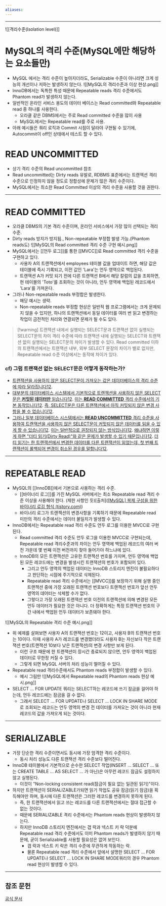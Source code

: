 ```yaml
---
aliases:
---
```

---
![[격리수준(Isolation level)]]
# MySQL의 격리 수준(MySQL에만 해당하는 요소들만)
- MySQL 에서는 격리 수준이 높아지더라도, Serializable 수준이 아니라면 크게 성능의 개선이나 저하는 발생하지 않는다. 
![[MySQL의 격리수준과 이상 현상.png]]
- InnoDB에서는 독특한 특성 때문에 Repeatable reads 격리 수준에서도 Phantom read가 발생하지 않는다. 
- 일반적인 온라인 서비스 용도의 데이터 베이스는 Read committed와 Repeatable read 중 하나를 사용한다. 
	- 오라클 같은 DBMS에서는 주로 Read committed 수준을 많이 사용
	- MySQL에서는 Repeatable read를 주로 사용.
- 아래 예시들은 쿼리 로직과 Commit 시점이 달라야 구현될 수 있기에, Autocommit이 off인 상태에서 테스트 할 수 있다. 

# READ UNCOMMITTED
- 상기 격리 수준의 Read uncommitted 참조
- Read uncommitted는 Dirty reads 유발로, RDBMS 표준에서는 트랜잭션 격리 수준으로 인정하지 않을 정도로 정합성에 문제가 많은 격리 수준이다. 
- MySQL에서는 최소한 Read Committed 이상의 격리 수준을 사용할 것을 권한다. 


---

# READ COMMITTED
- 오라클 DBMS의 기본 격리 수준이며, 온라인 서비스에서 가장 많이 선택되는 격리수준.
- Dirty reads 방지가 방지됨., Non-repeatable 부정합 발생 가능.(Phantom reads도)
![[MySQL의 Read committed 격리 수준 구현 예시.png]]
- MySQL에서는 [[언두 로그]]를 통한 [[MVCC]]로 Read committed 격리 수준을 구현하고 있다. 
	- 사용자 A의 트랜잭션에서 employees 테이블 값을 업데이트 하면, 해당 값은 테이블에 즉시 기록되고, 이전 값인 'Lara'는 언두 영역으로 백업된다. 
	- 트랜잭션 A가 커밋 되기 전에 다른 트랜잭션 B에서 해당 칼럼의 값을 조회하면, 현 테이블의 'Toto'를 조회하는 것이 아니라, 언두 영역에 백업된 레코드에서 'Lara'를 가져온다. 
- 그러나 Non-repeatable reads 부정합은 발생한다. 
	- 해당 예시는 생략.
	- Non-repeatable reads 부정합 현상은 일반적 웹 프로그램에서는 크게 문제되지 않을 수 있지만, 하나의 트랜잭션에서 동일 데이터를 여러 번 읽고 변경하는 작업이 금전적인 처리와 연결되면 문제가 될 수도 있다. 

>[!warning] 트랜잭션 내에서 실행되는 SELECT문과 트랜잭션 없이 실행되는 SELECT문의 차이
>격리 수준에 따라 트랜잭션 내에 실행되는 SELECT와 트랜잭션 없이 실행되는 SELECT문의 차이가 발생할 수 있다.
>Read committed 이하의 트랜잭션에서는 트랜잭션 내부, 외부 SELECT 문장의 차이가 별로 없지만, Repeatable read 수준 이상에서는 동작에 차이가 있다. 

### cf) 그럼 트랜잭션 없는 SELECT문은 어떻게 동작하는가?
- [트랜잭션을 사용하지 않은 SELECT문이 가져오는 값은 데이터베이스의 격리 수준에 따라 달라집니다](https://velog.io/@jurlring/TransactionalreadOnly-true%EC%97%90%EC%84%9C-readOnly-true%EB%8A%94-%EB%AC%B4%EC%8A%A8-%EC%97%AD%ED%95%A0%EC%9D%B4%EA%B3%A0-%EA%BC%AD-%EC%8D%A8%EC%95%BC%ED%95%A0%EA%B9%8C)[1](https://velog.io/@jurlring/TransactionalreadOnly-true%EC%97%90%EC%84%9C-readOnly-true%EB%8A%94-%EB%AC%B4%EC%8A%A8-%EC%97%AD%ED%95%A0%EC%9D%B4%EA%B3%A0-%EA%BC%AD-%EC%8D%A8%EC%95%BC%ED%95%A0%EA%B9%8C)[2](https://learn.microsoft.com/ko-kr/sql/relational-databases/sql-server-transaction-locking-and-row-versioning-guide?view=sql-server-ver16).
- [대부분의 데이터베이스 시스템에서 기본적으로 트랜잭션을 사용하지 않은 SELECT문은 **커밋된 데이터만** 읽습니다](https://velog.io/@jurlring/TransactionalreadOnly-true%EC%97%90%EC%84%9C-readOnly-true%EB%8A%94-%EB%AC%B4%EC%8A%A8-%EC%97%AD%ED%95%A0%EC%9D%B4%EA%B3%A0-%EA%BC%AD-%EC%8D%A8%EC%95%BC%ED%95%A0%EA%B9%8C)[1](https://velog.io/@jurlring/TransactionalreadOnly-true%EC%97%90%EC%84%9C-readOnly-true%EB%8A%94-%EB%AC%B4%EC%8A%A8-%EC%97%AD%ED%95%A0%EC%9D%B4%EA%B3%A0-%EA%BC%AD-%EC%8D%A8%EC%95%BC%ED%95%A0%EA%B9%8C)[2](https://learn.microsoft.com/ko-kr/sql/relational-databases/sql-server-transaction-locking-and-row-versioning-guide?view=sql-server-ver16). [이는 **READ COMMITTED** 격리 수준에서의 기본 동작입니다](https://velog.io/@jurlring/TransactionalreadOnly-true%EC%97%90%EC%84%9C-readOnly-true%EB%8A%94-%EB%AC%B4%EC%8A%A8-%EC%97%AD%ED%95%A0%EC%9D%B4%EA%B3%A0-%EA%BC%AD-%EC%8D%A8%EC%95%BC%ED%95%A0%EA%B9%8C)[1](https://velog.io/@jurlring/TransactionalreadOnly-true%EC%97%90%EC%84%9C-readOnly-true%EB%8A%94-%EB%AC%B4%EC%8A%A8-%EC%97%AD%ED%95%A0%EC%9D%B4%EA%B3%A0-%EA%BC%AD-%EC%8D%A8%EC%95%BC%ED%95%A0%EA%B9%8C)[2](https://learn.microsoft.com/ko-kr/sql/relational-databases/sql-server-transaction-locking-and-row-versioning-guide?view=sql-server-ver16). [즉, SELECT문은 다른 트랜잭션에서 아직 커밋되지 않은 변경 사항을 볼 수 없습니다](https://velog.io/@jurlring/TransactionalreadOnly-true%EC%97%90%EC%84%9C-readOnly-true%EB%8A%94-%EB%AC%B4%EC%8A%A8-%EC%97%AD%ED%95%A0%EC%9D%B4%EA%B3%A0-%EA%BC%AD-%EC%8D%A8%EC%95%BC%ED%95%A0%EA%B9%8C)[1](https://velog.io/@jurlring/TransactionalreadOnly-true%EC%97%90%EC%84%9C-readOnly-true%EB%8A%94-%EB%AC%B4%EC%8A%A8-%EC%97%AD%ED%95%A0%EC%9D%B4%EA%B3%A0-%EA%BC%AD-%EC%8D%A8%EC%95%BC%ED%95%A0%EA%B9%8C)[2](https://learn.microsoft.com/ko-kr/sql/relational-databases/sql-server-transaction-locking-and-row-versioning-guide?view=sql-server-ver16).
- [그러나 일부 데이터베이스 시스템에서는 **READ UNCOMMITTED** 격리 수준을 사용하여 트랜잭션을 사용하지 않은 SELECT문이 커밋되지 않은 데이터를 읽을 수 있게 할 수 있습니다](https://velog.io/@jurlring/TransactionalreadOnly-true%EC%97%90%EC%84%9C-readOnly-true%EB%8A%94-%EB%AC%B4%EC%8A%A8-%EC%97%AD%ED%95%A0%EC%9D%B4%EA%B3%A0-%EA%BC%AD-%EC%8D%A8%EC%95%BC%ED%95%A0%EA%B9%8C)[1](https://velog.io/@jurlring/TransactionalreadOnly-true%EC%97%90%EC%84%9C-readOnly-true%EB%8A%94-%EB%AC%B4%EC%8A%A8-%EC%97%AD%ED%95%A0%EC%9D%B4%EA%B3%A0-%EA%BC%AD-%EC%8D%A8%EC%95%BC%ED%95%A0%EA%B9%8C)[2](https://learn.microsoft.com/ko-kr/sql/relational-databases/sql-server-transaction-locking-and-row-versioning-guide?view=sql-server-ver16). [이는 일반적으로 권장되지 않는 방식입니다](https://velog.io/@jurlring/TransactionalreadOnly-true%EC%97%90%EC%84%9C-readOnly-true%EB%8A%94-%EB%AC%B4%EC%8A%A8-%EC%97%AD%ED%95%A0%EC%9D%B4%EA%B3%A0-%EA%BC%AD-%EC%8D%A8%EC%95%BC%ED%95%A0%EA%B9%8C)[1](https://velog.io/@jurlring/TransactionalreadOnly-true%EC%97%90%EC%84%9C-readOnly-true%EB%8A%94-%EB%AC%B4%EC%8A%A8-%EC%97%AD%ED%95%A0%EC%9D%B4%EA%B3%A0-%EA%BC%AD-%EC%8D%A8%EC%95%BC%ED%95%A0%EA%B9%8C)[2](https://learn.microsoft.com/ko-kr/sql/relational-databases/sql-server-transaction-locking-and-row-versioning-guide?view=sql-server-ver16). [왜냐하면 이렇게 하면 "더티 읽기(Dirty Read)"와 같은 문제가 발생할 수 있기 때문입니다](https://velog.io/@jurlring/TransactionalreadOnly-true%EC%97%90%EC%84%9C-readOnly-true%EB%8A%94-%EB%AC%B4%EC%8A%A8-%EC%97%AD%ED%95%A0%EC%9D%B4%EA%B3%A0-%EA%BC%AD-%EC%8D%A8%EC%95%BC%ED%95%A0%EA%B9%8C)[1](https://velog.io/@jurlring/TransactionalreadOnly-true%EC%97%90%EC%84%9C-readOnly-true%EB%8A%94-%EB%AC%B4%EC%8A%A8-%EC%97%AD%ED%95%A0%EC%9D%B4%EA%B3%A0-%EA%BC%AD-%EC%8D%A8%EC%95%BC%ED%95%A0%EA%B9%8C)[2](https://learn.microsoft.com/ko-kr/sql/relational-databases/sql-server-transaction-locking-and-row-versioning-guide?view=sql-server-ver16). [더티 읽기는 한 트랜잭션에서 변경한 데이터를 다른 트랜잭션이 읽었는데, 첫 번째 트랜잭션이 롤백되어 변경이 취소된 경우를 말합니다](https://velog.io/@jurlring/TransactionalreadOnly-true%EC%97%90%EC%84%9C-readOnly-true%EB%8A%94-%EB%AC%B4%EC%8A%A8-%EC%97%AD%ED%95%A0%EC%9D%B4%EA%B3%A0-%EA%BC%AD-%EC%8D%A8%EC%95%BC%ED%95%A0%EA%B9%8C)[1](https://velog.io/@jurlring/TransactionalreadOnly-true%EC%97%90%EC%84%9C-readOnly-true%EB%8A%94-%EB%AC%B4%EC%8A%A8-%EC%97%AD%ED%95%A0%EC%9D%B4%EA%B3%A0-%EA%BC%AD-%EC%8D%A8%EC%95%BC%ED%95%A0%EA%B9%8C)[2](https://learn.microsoft.com/ko-kr/sql/relational-databases/sql-server-transaction-locking-and-row-versioning-guide?view=sql-server-ver16).

---
# REPEATABLE READ
- MySQL의 [[InnoDB]]에서 기본으로 사용하는 격리 수준.
	- [[바이너리 로그]]를 가진 MySQL 서버에서는 최소 Repeatable read 격리 수준 이상을 사용해야 한다. (제한 사항인 듯)[출처]([[MySQL] 복제 구성을 위한 바이너리 로깅 형식 (tistory.com)](https://omty.tistory.com/63))
	- 바이너리 로그가 트랜잭션의 변경사항을 기록하기 때문에 Repeatable read 미만의 격리 수준에서는 데이터 불일치가 발생할 수 있다.
- InnoDB에서는 Repeatable read 격리 수준도 언두 로그를 이용한 MVCC로 구현된다.
	- Read committed 격리 수준도 언두 로그을 이용한 MVCC로 구현되는데, Repeatable read 격리수준과의 차이는 언두 영역에 백업된 레코드의 여러 버전 가운데 몇 번째 이전 버전까지 찾아 들어가야 하느냐에 있다. 
	- InnoDB의 모든 트랜잭션은 고유한 트랜잭션 번호를 가지며, 언두 영역에 백업된 모든 레코드에는 변경을 발생시킨 트랜잭션의 번호가 포함되어 있다. 
		- 그리고 언두 영역의 백업된 데이터는 InnoDB 스토리지 엔진이 불필요하다고 판단하는 시점에 주기적으로 삭제된다.
		- Repeatable read 격리 수준에서는 [[MVCC]]를 보장하기 위해 실행 중인 트랜잭션 중에 가장 오래된 트랜잭션 번호보다 트랜잭션 번호가 앞선 언두 영역의 데어터는 삭제할 수가 없다. 
		- 그렇다고 가장 오래된 트랜잭션 번호 이전의 트랜잭션에 의해 변경된 모든 언두 데이터가 필요한 것은 아니다. 더 정확하게는 특정 트랜잭션 번호의 구간 내에서 백업된 언두 데이터가 보존돼야 한다. 

![[MySQL의 Repeatable 격리 수준 예시.png]]

- 위 예제를 살펴보면 사용자 A의 트랜잭션 번호는 12이고, 사용자 B의 트랜잭션 번호는 10이다. 이때 사용자 A가 레코드를 변경했더라도 사용자 B는 자신보다 작은 트랜잭션 번호(트랜잭션 10보다 낮은 트랜잭션)의 변경 사항만 보게 된다. 
	- 이런 구조 때문에 한 트랜잭션이 장시간 종료되지 않으면, 언두 영역이 백업된 데이터로 무한정 커질 수 있다. 
	- 그렇게 되면 MySQL 서버의 처리 성능이 떨어질 수 있다.
- Repeatable read 격리수준에서도 Phantom reads 부정합이 발생할 수 있다. 
	- 예시 그림만
![[MySQL에서 Repeatable read의 Phantom reads 현상 예시.png]]
- SELECT ... FOR UPDATE 쿼리는 SELECT하는 레코드에 쓰기 잠금을 걸어야 하는데, 언두 레코드에는 잠금을 걸 수 없다.
	- 그래서 SELECT ... FOR UPDATE나 SELECT ... LOCK IN SHARE MODE로 조회되는 레코드는 언두 영역의 변경 전 데이터를 가져오는 것이 아니라 현재 레코드의 값을 가져오게 되는 것이다. 

---
# SERIALIZABLE
- 가장 단순한 격리 수준이면서도 동시에 가장 엄격한 격리 수준이다. 
	- 동시 처리 성능도 다른 트랜잭션 격리 수준보다 떨어진다. 
- InnoDB 테이블에서 기본적으로 순수한 SELECT 작업(INSERT ... SELECT ... 또는 CREATE TABLE ... AS SELECT ... 가 아닌)은 아무런 레코드 잠금도 설정하지 않고 실행된다. 
	- 이것이 "Non-locking consistent read(잠금이 필요 없는 일관된 읽기)"이다.
- 하지만 트랜잭션이 SERIALIZABLE가되면 읽기 작업도 공유 잠금(읽기 잠금)을 획득해야만 하며, 동시에 다른 트랜잭션은 그러한 레코드를 변경하지 못하게 된다. 
	- 즉, 한 트랜잭션에서 읽고 쓰는 레코드를 다른 트랜잭션에서는 절대 접근할 수 없는 것이다. 
	- 때문에 SERIALIZABLE 격리 수준에서는 Phantom reads 현상이 발생하지 않는다.
	- 하지만 InnoDB 스토리지 엔진에서는 갭 락과 넥스트 키 락 덕분에 Repeatable read 격리 수준에서도 이미 Phantom reads가 발생하지 않기 때문에, 굳이 Serializable를 사용할 필요성은 없어 보인다.
		- 갭 락과 넥스트 키 락은 격리 수준에 무관하게 작동하는 락.
		- 물론 Repeatable read 격리 수준에서 앞에서 설명한  SELECT ... FOR UPDATE나 SELECT ... LOCK IN SHARE MODE쿼리의 경우 Phantom read 현상이 발생할 수 있다. 
---

## 참조 문헌
[공식 문서](https://dev.mysql.com/doc/refman/8.0/en/innodb-transaction-isolation-levels.html)